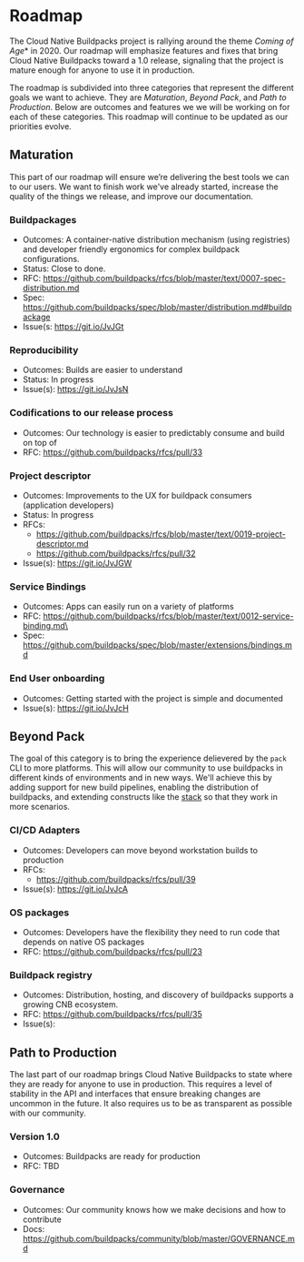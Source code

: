 # Roadmap

The Cloud Native Buildpacks project is rallying around the theme *Coming of Age** in 2020. Our roadmap will emphasize features and fixes that bring Cloud Native Buildpacks toward a 1.0 release, signaling that the project is mature enough for anyone to use it in production.

The roadmap is subdivided into three categories that represent the different goals we want to achieve. They are *Maturation*, *Beyond Pack*, and *Path to Production*. Below are outcomes and features we we will be working on for each of these categories. This roadmap will continue to be updated as our priorities evolve.

## Maturation

This part of our roadmap will ensure we’re delivering the best tools we can to our users. We want to finish work we've already started, increase the quality of the things we release, and improve our documentation.

### Buildpackages
- Outcomes: A container-native distribution mechanism (using registries) and developer friendly ergonomics for complex buildpack configurations.
- Status: Close to done.
- RFC: https://github.com/buildpacks/rfcs/blob/master/text/0007-spec-distribution.md
- Spec: https://github.com/buildpacks/spec/blob/master/distribution.md#buildpackage
- Issue(s: https://git.io/JvJGt

### Reproducibility
- Outcomes: Builds are easier to understand
- Status: In progress
- Issue(s): https://git.io/JvJsN

### Codifications to our release process
- Outcomes: Our technology is easier to predictably consume and build on top of
- RFC: https://github.com/buildpacks/rfcs/pull/33

### Project descriptor
- Outcomes: Improvements to the UX for buildpack consumers (application developers)
- Status: In progress
- RFCs:
    - https://github.com/buildpacks/rfcs/blob/master/text/0019-project-descriptor.md
    - https://github.com/buildpacks/rfcs/pull/32
- Issue(s): https://git.io/JvJGW

### Service Bindings
- Outcomes: Apps can easily run on a variety of platforms
- RFC: https://github.com/buildpacks/rfcs/blob/master/text/0012-service-binding.md\
- Spec: https://github.com/buildpacks/spec/blob/master/extensions/bindings.md

### End User onboarding
- Outcomes: Getting started with the project is simple and documented
- Issue(s): https://git.io/JvJcH

## Beyond Pack

The goal of this category is to bring the experience delievered by the `pack` CLI to more platforms. This will allow our community to use buildpacks in different kinds of environments and in new ways. We'll achieve this by adding support for new build pipelines, enabling the distribution of buildpacks, and extending constructs like the [stack](https://buildpacks.io/docs/concepts/components/stack/) so that they work in more scenarios.

### CI/CD Adapters
- Outcomes: Developers can move beyond workstation builds to production
- RFCs:
    - https://github.com/buildpacks/rfcs/pull/39
- Issue(s): https://git.io/JvJcA

### OS packages
- Outcomes: Developers have the flexibility they need to run code that depends on native OS packages
- RFC: https://github.com/buildpacks/rfcs/pull/23

### Buildpack registry
- Outcomes: Distribution, hosting, and discovery of buildpacks supports a growing CNB ecosystem.
- RFC: https://github.com/buildpacks/rfcs/pull/35
- Issue(s):

## Path to Production

The last part of our roadmap brings Cloud Native Buildpacks to state where they are ready for anyone to use in production. This requires a level of stability in the API and interfaces that ensure breaking changes are uncommon in the future. It also requires us to be as transparent as possible with our community.

### Version 1.0
- Outcomes: Buildpacks are ready for production
- RFC: TBD

### Governance
- Outcomes: Our community knows how we make decisions and how to contribute
- Docs: https://github.com/buildpacks/community/blob/master/GOVERNANCE.md
